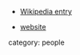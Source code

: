 
* [Wikipedia entry](http://de.wikipedia.org/wiki/Benutzer:Torsten_Asselmeyer-Maluga)

* [website](http://www.loyno.edu/~brans/)

category: people